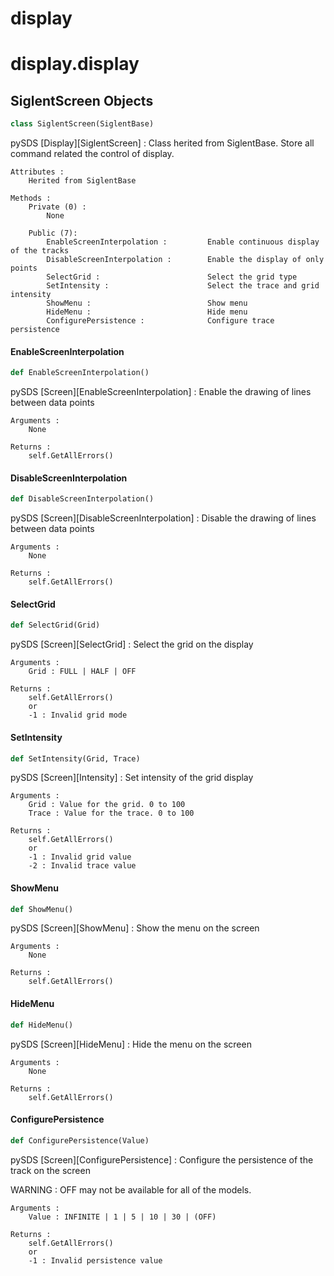 <a id="display"></a>

# display

<a id="display.display"></a>

# display.display

<a id="display.display.SiglentScreen"></a>

## SiglentScreen Objects

```python
class SiglentScreen(SiglentBase)
```

pySDS [Display][SiglentScreen] :    Class herited from SiglentBase.
                                    Store all command related the control of display.

    Attributes :
        Herited from SiglentBase

    Methods :
        Private (0) :
            None

        Public (7):
            EnableScreenInterpolation :         Enable continuous display of the tracks
            DisableScreenInterpolation :        Enable the display of only points
            SelectGrid :                        Select the grid type
            SetIntensity :                      Select the trace and grid intensity
            ShowMenu :                          Show menu
            HideMenu :                          Hide menu
            ConfigurePersistence :              Configure trace persistence

<a id="display.display.SiglentScreen.EnableScreenInterpolation"></a>

#### EnableScreenInterpolation

```python
def EnableScreenInterpolation()
```

pySDS [Screen][EnableScreenInterpolation] : Enable the drawing of lines between data points

    Arguments :
        None

    Returns :
        self.GetAllErrors()

<a id="display.display.SiglentScreen.DisableScreenInterpolation"></a>

#### DisableScreenInterpolation

```python
def DisableScreenInterpolation()
```

pySDS [Screen][DisableScreenInterpolation] : Disable the drawing of lines between data points

    Arguments :
        None

    Returns :
        self.GetAllErrors()

<a id="display.display.SiglentScreen.SelectGrid"></a>

#### SelectGrid

```python
def SelectGrid(Grid)
```

pySDS [Screen][SelectGrid] : Select the grid on the display

    Arguments :
        Grid : FULL | HALF | OFF

    Returns :
        self.GetAllErrors()
        or
        -1 : Invalid grid mode

<a id="display.display.SiglentScreen.SetIntensity"></a>

#### SetIntensity

```python
def SetIntensity(Grid, Trace)
```

pySDS [Screen][Intensity] : Set intensity of the grid display

    Arguments :
        Grid : Value for the grid. 0 to 100
        Trace : Value for the trace. 0 to 100

    Returns :
        self.GetAllErrors()
        or
        -1 : Invalid grid value
        -2 : Invalid trace value

<a id="display.display.SiglentScreen.ShowMenu"></a>

#### ShowMenu

```python
def ShowMenu()
```

pySDS [Screen][ShowMenu] : Show the menu on the screen

    Arguments :
        None

    Returns :
        self.GetAllErrors()

<a id="display.display.SiglentScreen.HideMenu"></a>

#### HideMenu

```python
def HideMenu()
```

pySDS [Screen][HideMenu] : Hide the menu on the screen

    Arguments :
        None

    Returns :
        self.GetAllErrors()

<a id="display.display.SiglentScreen.ConfigurePersistence"></a>

#### ConfigurePersistence

```python
def ConfigurePersistence(Value)
```

pySDS [Screen][ConfigurePersistence] : Configure the persistence of the track on the screen

WARNING : OFF may not be available for all of the models.

    Arguments :
        Value : INFINITE | 1 | 5 | 10 | 30 | (OFF)

    Returns :
        self.GetAllErrors()
        or
        -1 : Invalid persistence value

